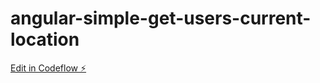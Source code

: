 # angular-simple-get-users-current-location

[Edit in Codeflow ⚡️](https://stackblitz.com/~/github.com/kamalbavaana/angular-simple-get-users-current-location)